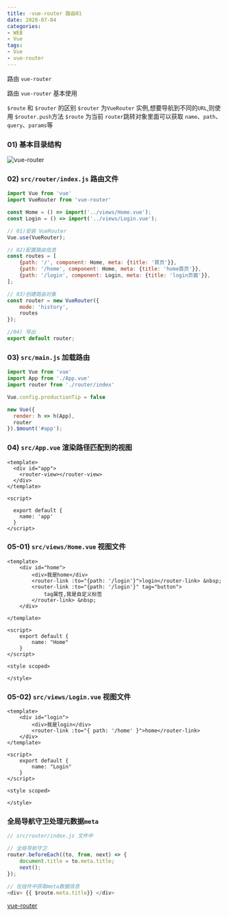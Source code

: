 ```yaml
---
title: -vue-router 路由01
date: 2020-07-04
categories: 
- WEB
- Vue
tags:
- Vue
- vue-router
---
```

路由 `vue-router`

路由 `vue-router` 基本使用

`$route` 和 `$router` 的区别
`$router` 为`VueRouter` 实例,想要导航到不同的`URL`,则使用 `$router.push`方法
`$route` 为当前 `router`跳转对象里面可以获取 `name`、`path`、`query`、`params`等

### 01) 基本目录结构

![vue-router](/img/vue/vue_router.png "vue-router")

### 02)  `src/router/index.js` 路由文件

```javascript
import Vue from 'vue'
import VueRouter from 'vue-router'

const Home = () => import('../views/Home.vue');
const Login = () => import('../views/Login.vue');

// 01)安装 VueRouter
Vue.use(VueRouter);

// 02)配置路由信息
const routes = [
    {path: '/', component: Home, meta: {title: '首页'}},
    {path: '/home', component: Home, meta: {title: 'home首页'}},
    {path: '/login', component: Login, meta: {title: 'login页面'}},
];

// 03)创建路由对象
const router = new VueRouter({
    mode: 'history',
    routes
});

//04) 导出
export default router;

```

### 03) `src/main.js` 加载路由

```javascript
import Vue from 'vue'
import App from './App.vue'
import router from './router/index'

Vue.config.productionTip = false

new Vue({
  render: h => h(App),
  router
}).$mount('#app');
```

### 04) `src/App.vue`  渲染路径匹配到的视图

```vue
<template>
  <div id="app">
    <router-view></router-view>
  </div>
</template>

<script>

  export default {
    name: 'app'
  }
</script>
```

### 05-01) `src/views/Home.vue` 视图文件

```vue
<template>
    <div id="home">
        <div>我是home</div>
        <router-link :to="{path: '/login'}">login</router-link> &nbsp;
        <router-link :to="{path: '/login'}" tag="button">
            tag属性,我是自定义标签
        </router-link> &nbsp;
    </div>

</template>

<script>
    export default {
        name: "Home"
    }
</script>

<style scoped>

</style>
```

### 05-02) `src/views/Login.vue` 视图文件

```vue
<template>
    <div id="login">
        <div>我是login</div>
        <router-link :to="{ path: '/home' }">home</router-link>
    </div>
</template>

<script>
    export default {
        name: "Login"
    }
</script>

<style scoped>

</style>
```

### 全局导航守卫处理元数据`meta`

```javascript
// src/router/index.js 文件中

// 全局导航守卫
router.beforeEach((to, from, next) => {
    document.title = to.meta.title;
    next();
});

// 在组件中获取meta数据信息
<div> {{ $route.meta.title}} </div>
```







 [vue-router](https://router.vuejs.org/zh/api/#tag "vue-router")





























